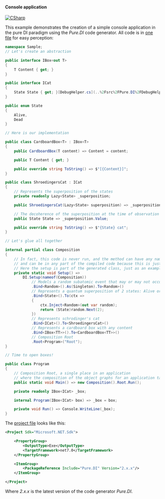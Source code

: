 #### Console application

[![CSharp](https://img.shields.io/badge/C%23-code-blue.svg)](/samples/ShroedingersCat)

This example demonstrates the creation of a simple console application in the pure DI paradigm using the _Pure.DI_ code generator. All code is in [one file](/samples/ShroedingersCat/Program.cs) for easy perception:

```c#
namespace Sample;
// Let's create an abstraction

public interface IBox<out T>
{
    T Content { get; }
}

public interface ICat
{
    State State { get; }[DebugHelper.cs](..%2Fsrc%2FPure.DI%2FDebugHelper.cs)
}

public enum State
{
    Alive,
    Dead
}

// Here is our implementation

public class CardboardBox<T> : IBox<T>
{
    public CardboardBox(T content) => Content = content;

    public T Content { get; }

    public override string ToString() => $"[{Content}]";
}

public class ShroedingersCat : ICat
{
    // Represents the superposition of the states
    private readonly Lazy<State> _superposition;

    public ShroedingersCat(Lazy<State> superposition) => _superposition = superposition;

    // The decoherence of the superposition at the time of observation via an irreversible process
    public State State => _superposition.Value;

    public override string ToString() => $"{State} cat";
}

// Let's glue all together

internal partial class Composition
{
    // In fact, this code is never run, and the method can have any name or be a constructor, for example,
    // and can be in any part of the compiled code because this is just a hint to set up an object graph.
    // Here the setup is part of the generated class, just as an example.
    private static void Setup() =>
        DI.Setup(nameof(Composition))
            // Models a random subatomic event that may or may not occur
            .Bind<Random>().As(Singleton).To<Random>()
            // Represents a quantum superposition of 2 states: Alive or Dead
            .Bind<State>().To(ctx =>
            {
                ctx.Inject<Random>(out var random);
                return (State)random.Next(2);
            })
            // Represents schrodinger's cat
            .Bind<ICat>().To<ShroedingersCat>()
            // Represents a cardboard box with any content
            .Bind<IBox<TT>>().To<CardboardBox<TT>>()
            // Composition Root
            .Root<Program>("Root");
}

// Time to open boxes!

public class Program
{
    // Composition Root, a single place in an application
    // where the composition of the object graphs for an application take place
    public static void Main() => new Composition().Root.Run();

    private readonly IBox<ICat> _box;

    internal Program(IBox<ICat> box) => _box = box;

    private void Run() => Console.WriteLine(_box);
}
```

The [project file](/samples/ShroedingersCat/ShroedingersCat.csproj) looks like this:

```xml
<Project Sdk="Microsoft.NET.Sdk">

    <PropertyGroup>
        <OutputType>Exe</OutputType>
        <TargetFramework>net7.0</TargetFramework>
    </PropertyGroup>

    <ItemGroup>
        <PackageReference Include="Pure.DI" Version="2.x.x"/>
    </ItemGroup>

</Project>
```

Where _2.x.x_ is the latest version of the code generator _Pure.DI_.